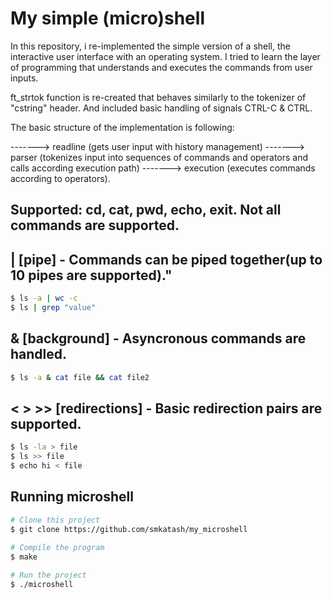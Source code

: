 # My simple (micro)shell

In this repository, i re-implemented the simple version of a shell, the interactive user interface with an operating system. I tried to learn the layer of programming that understands and executes the commands from user inputs.

ft_strtok function is re-created that behaves similarly to the tokenizer of "cstring" header. And included basic handling of signals CTRL-C & CTRL\.

The basic structure of the implementation is following:

-------> readline (gets user input with history management)
-------> parser (tokenizes input into sequences of commands and operators and calls according execution path)
-------> execution (executes commands according to operators).


## Supported: cd, cat, pwd, echo, exit. Not all commands are supported. ##
## | [pipe] - Commands can be piped together(up to 10 pipes are supported)." ##
```bash
$ ls -a | wc -c
$ ls | grep "value"
```
## & [background] - Asyncronous commands are handled. ##
```bash
$ ls -a & cat file && cat file2
```

## < > >> [redirections] - Basic redirection pairs are supported. ##
```bash
$ ls -la > file
$ ls >> file 
$ echo hi < file
```
         
## Running microshell ##
```bash
# Clone this project
$ git clone https://github.com/smkatash/my_microshell
         
# Compile the program
$ make

# Run the project
$ ./microshell

```
